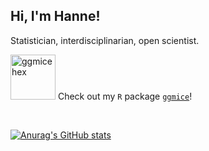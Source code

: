 ## Hi, I'm Hanne! 
Statistician, interdisciplinarian, open scientist. 

[<img alt="ggmice hex" width="72px" src="https://github.com/amices/ggmice/blob/569eb0edf24dbee0524caaf8adfd7145eb28478b/man/figures/logo.png"/>](https://github.com/amices/ggmice) Check out my `R` package [`ggmice`](https://github.com/amices/ggmice)! 

<br/>


[![Anurag's GitHub stats](https://github-readme-stats.vercel.app/api?username=hanneoberman&show_icons=true&theme=dracula)](https://github.com/anuraghazra/github-readme-stats)

<link rel=stylesheet href="https://cdnjs.cloudflare.com/ajax/libs/font-awesome/6.0.0/css/all.min.css">
<link rel=stylesheet href="https://cdn.jsdelivr.net/gh/jpswalsh/academicons@1/css/academicons.min.css">

<a href=mailto:h.i.oberman@uu.nl class="fa fa-envelope"></a>
<a href=http://hanneoberman.github.io/ class="fa fa-home"></a>
<a href=https://orcid.org/0000-0003-3276-2141 class="ai ai-orcid"></a>
<a href=http://github.com/hanneoberman/ class="fa-brands fa-github"></a>
<a href=https://www.linkedin.com/in/hanneoberman/ class="fa-brands fa-linkedin"></a>
<a href=https://mastodon.social/@oberman class="fa-brands fa-mastodon"></a>
<a href=https://twitter.com/hioberman class="fa-brands fa-twitter"></a>


<!-- [![ggmice hex](https://github.com/amices/ggmice/blob/569eb0edf24dbee0524caaf8adfd7145eb28478b/man/figures/logo.png)](https://github.com/amices/ggmice) -->


